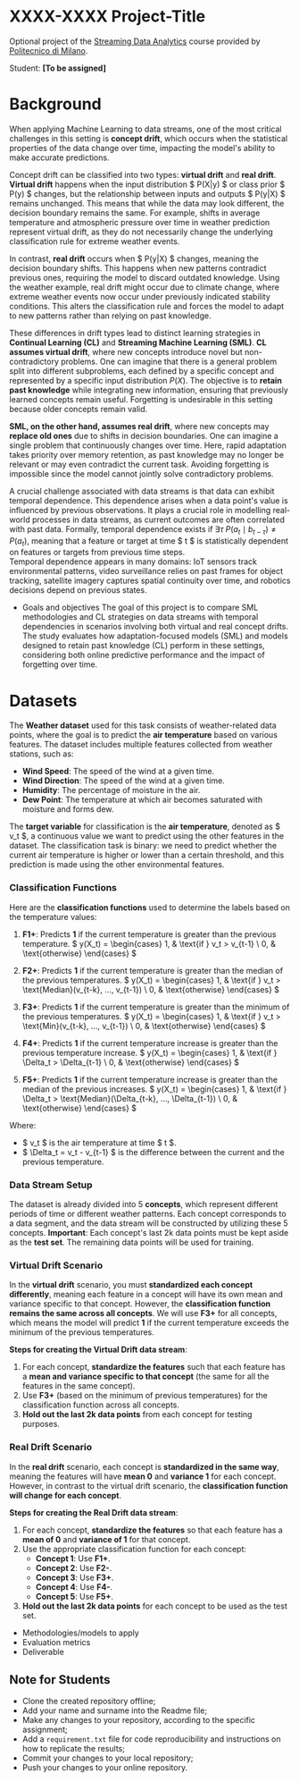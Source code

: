 # XXXX-XXXX Project-Title

Optional project of the [Streaming Data Analytics](http://emanueledellavalle.org/teaching/streaming-data-analytics-2023-24/) course provided by [Politecnico di Milano](https://www11.ceda.polimi.it/schedaincarico/schedaincarico/controller/scheda_pubblica/SchedaPublic.do?&evn_default=evento&c_classe=811164&polij_device_category=DESKTOP&__pj0=0&__pj1=d563c55e73c3035baf5b0bab2dda086b).

Student: **[To be assigned]**

# Background
When applying Machine Learning to data streams, one of the most critical challenges in this setting is **concept drift**, which occurs when the statistical properties of the data change over time, impacting the model's ability to make accurate predictions.  

Concept drift can be classified into two types: **virtual drift** and **real drift**. **Virtual drift** happens when the input distribution $ P(X|y) $ or class prior $ P(y) $ changes, but the relationship between inputs and outputs $ P(y|X) $ remains unchanged. This means that while the data may look different, the decision boundary remains the same. For example, shifts in average temperature and atmospheric pressure over time in weather prediction represent virtual drift, as they do not necessarily change the underlying classification rule for extreme weather events.  

In contrast, **real drift** occurs when $ P(y|X) $ changes, meaning the decision boundary shifts. This happens when new patterns contradict previous ones, requiring the model to discard outdated knowledge. Using the weather example, real drift might occur due to climate change, where extreme weather events now occur under previously indicated stability conditions. This alters the classification rule and forces the model to adapt to new patterns rather than relying on past knowledge.  

These differences in drift types lead to distinct learning strategies in **Continual Learning (CL)** and **Streaming Machine Learning (SML)**. **CL assumes virtual drift**, where new concepts introduce novel but non-contradictory problems. One can imagine that there is a general problem split into different subproblems, each defined by a specific concept and represented by a specific input distribution $P(X)$. The objective is to **retain past knowledge** while integrating new information, ensuring that previously learned concepts remain useful. Forgetting is undesirable in this setting because older concepts remain valid. 

**SML, on the other hand, assumes real drift**, where new concepts may **replace old ones** due to shifts in decision boundaries. One can imagine a single problem that continuously changes over time. Here, rapid adaptation takes priority over memory retention, as past knowledge may no longer be relevant or may even contradict the current task. Avoiding forgetting is impossible since the model cannot jointly solve contradictory problems.  

A crucial challenge associated with data streams is that data can exhibit temporal dependence. This dependence arises when a data point's value is influenced by previous observations. It plays a crucial role in modelling real-world processes in data streams, as current outcomes are often correlated with past data. Formally, temporal dependence exists if $\exists \tau \; P(a_t \mid b_{t-\tau}) \neq P(a_t)$, meaning that a feature or target at time $ t $ is statistically dependent on features or targets from previous time steps.  
Temporal dependence appears in many domains: IoT sensors track environmental patterns, video surveillance relies on past frames for object tracking, satellite imagery captures spatial continuity over time, and robotics decisions depend on previous states.  

* Goals and objectives
The goal of this project is to compare SML methodologies and CL strategies on data streams with temporal dependencies in scenarios involving both virtual and real concept drifts. The study evaluates how adaptation-focused models (SML) and models designed to retain past knowledge (CL) perform in these settings, considering both online predictive performance and the impact of forgetting over time.

# Datasets
The **Weather dataset** used for this task consists of weather-related data points, where the goal is to predict the **air temperature** based on various features. The dataset includes multiple features collected from weather stations, such as:
- **Wind Speed**: The speed of the wind at a given time.
- **Wind Direction**: The speed of the wind at a given time.
- **Humidity**: The percentage of moisture in the air.
- **Dew Point**: The temperature at which air becomes saturated with moisture and forms dew.

The **target variable** for classification is the **air temperature**, denoted as $ v_t $, a continuous value we want to predict using the other features in the dataset. The classification task is binary: we need to predict whether the current air temperature is higher or lower than a certain threshold, and this prediction is made using the other environmental features.

### Classification Functions
Here are the **classification functions** used to determine the labels based on the temperature values:

1. **F1+**: Predicts **1** if the current temperature is greater than the previous temperature.
   $
   y(X_t) = 
   \begin{cases} 
   1, & \text{if } v_t > v_{t-1} \\
   0, & \text{otherwise}
   \end{cases}
   $

2. **F2+**: Predicts **1** if the current temperature is greater than the median of the previous temperatures.
   $
   y(X_t) = 
   \begin{cases} 
   1, & \text{if } v_t > \text{Median}(v_{t-k}, ..., v_{t-1}) \\
   0, & \text{otherwise}
   \end{cases}
   $

3. **F3+**: Predicts **1** if the current temperature is greater than the minimum of the previous temperatures.
   $
   y(X_t) = 
   \begin{cases} 
   1, & \text{if } v_t > \text{Min}(v_{t-k}, ..., v_{t-1}) \\
   0, & \text{otherwise}
   \end{cases}
   $

4. **F4+**: Predicts **1** if the current temperature increase is greater than the previous temperature increase.
   $
   y(X_t) = 
   \begin{cases} 
   1, & \text{if } \Delta_t > \Delta_{t-1} \\
   0, & \text{otherwise}
   \end{cases}
   $

5. **F5+**: Predicts **1** if the current temperature increase is greater than the median of the previous increases.
   $
   y(X_t) = 
   \begin{cases} 
   1, & \text{if } \Delta_t > \text{Median}(\Delta_{t-k}, ..., \Delta_{t-1}) \\
   0, & \text{otherwise}
   \end{cases}
   $

Where:
- $ v_t $ is the air temperature at time $ t $.
- $ \Delta_t = v_t - v_{t-1} $ is the difference between the current and the previous temperature.

### Data Stream Setup

The dataset is already divided into 5 **concepts**, which represent different periods of time or different weather patterns. Each concept corresponds to a data segment, and the data stream will be constructed by utilizing these 5 concepts.
**Important**: Each concept's last 2k data points must be kept aside as the **test set**. The remaining data points will be used for training.

### Virtual Drift Scenario
In the **virtual drift** scenario, you must **standardized each concept differently**, meaning each feature in a concept will have its own mean and variance specific to that concept. However, the **classification function remains the same across all concepts**. We will use **F3+** for all concepts, which means the model will predict **1** if the current temperature exceeds the minimum of the previous temperatures.

**Steps for creating the Virtual Drift data stream**:
1. For each concept, **standardize the features** such that each feature has a **mean and variance specific to that concept** (the same for all the features in the same concept).
2. Use **F3+** (based on the minimum of previous temperatures) for the classification function across all concepts.
3. **Hold out the last 2k data points** from each concept for testing purposes.

### Real Drift Scenario
In the **real drift** scenario, each concept is **standardized in the same way**, meaning the features will have **mean 0** and **variance 1** for each concept. However, in contrast to the virtual drift scenario, the **classification function will change for each concept**.

**Steps for creating the Real Drift data stream**:
1. For each concept, **standardize the features** so that each feature has a **mean of 0** and **variance of 1** for that concept.
2. Use the appropriate classification function for each concept:
   - **Concept 1**: Use **F1+**.
   - **Concept 2**: Use **F2-**.
   - **Concept 3**: Use **F3+**.
   - **Concept 4**: Use **F4-**.
   - **Concept 5**: Use **F5+**.
3. **Hold out the last 2k data points** for each concept to be used as the test set.

* Methodologies/models to apply
* Evaluation metrics
* Deliverable 

## Note for Students

* Clone the created repository offline;
* Add your name and surname into the Readme file;
* Make any changes to your repository, according to the specific assignment;
* Add a `requirement.txt` file for code reproducibility and instructions on how to replicate the results;
* Commit your changes to your local repository;
* Push your changes to your online repository.
